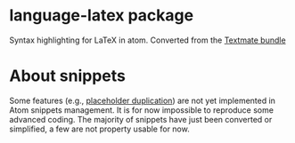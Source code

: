 # language-latex package

Syntax highlighting for LaTeX in atom. Converted from the
[Textmate bundle](https://github.com/textmate/latex.tmbundle)

# About snippets
Some features (e.g., [placeholder duplication](https://github.com/atom/snippets/issues/17)) are not yet implemented in Atom snippets management. It is for now impossible to reproduce some advanced coding. The majority of snippets have just been converted or simplified, a few are not property usable for now.
